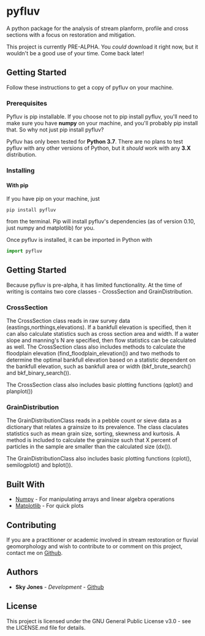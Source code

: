 # pyfluv

A python package for the analysis of stream planform, profile and cross sections with a focus on restoration and mitigation.

This project is currently PRE-ALPHA. You *could* download it right now, but it wouldn't be a good use of your time. Come back later!

## Getting Started

Follow these instructions to get a copy of pyfluv on your machine.

### Prerequisites

Pyfluv is pip installable. If you choose not to pip install pyfluv, you'll need to make sure you have **numpy** on your machine,
and you'll probably pip install that. So why not just pip install pyfluv?

Pyfluv has only been tested for **Python 3.7**. There are no plans to test pyfluv with any other versions of Python,
but it *should* work with any **3.X** distribution.

### Installing

#### With pip

If you have pip on your machine, just

```
pip install pyfluv
```

from the terminal. Pip will install pyfluv's dependencies (as of version 0.10, just numpy and matplotlib) for you.

Once pyfluv is installed, it can be imported in Python with

```python
import pyfluv
```

## Getting Started

Because pyfluv is pre-alpha, it has limited functionality. At the time of writing is contains two core classes - CrossSection and GrainDistribution.

### CrossSection

The CrossSection class reads in raw survey data (eastings,northings,elevations). If a bankfull elevation is specified, then it can also calculate statistics such as cross section area and width. If a water slope and manning's N are specified, then flow statistics can be calculated as well. The CrossSection class also includes methods to calculate the floodplain elevation (find_floodplain_elevation()) and two methods to determine the optimal bankfull elevation based on a statistic dependent on the bankfull elevation, such as bankfull area or width (bkf_brute_search() and bkf_binary_search()).

The CrossSection class also includes basic plotting functions (qplot() and planplot())

### GrainDistribution

The GrainDistributionClass reads in a pebble count or sieve data as a dictionary that relates a grainsize to its prevalence. The class claculates statistics such as mean grain size, sorting, skewness and kurtosis. A method is included to calculate the grainsize such that X percent of particles in the sample are smaller than the calculated size (dx()).

The GrainDistributionClass also includes basic plotting functions (cplot(), semilogplot() and bplot()).

## Built With

* [Numpy](http://www.numpy.org/) - For manipulating arrays and linear algebra operations
* [Matplotlib](https://matplotlib.org/) - For quick plots

## Contributing

If you are a practitioner or academic involved in stream restoration or fluvial geomorphology and wish to contribute to or
comment on this project, contact me on [Github](https://github.com/rsjones94).

## Authors

* **Sky Jones** - *Development* - [Github](https://github.com/rsjones94)

## License

This project is licensed under the GNU General Public License v3.0 - see the LICENSE.md file for details.
